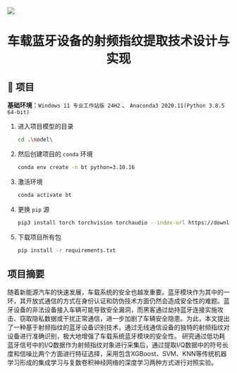 <img src="./README/CQU-EIE.svg">
<h1 align="center">车载蓝牙设备的射频指纹提取技术设计与实现</h1>

## 🎈 项目

**基础环境**：`Windows 11 专业工作站版 24H2` 、 `Anaconda3 2020.11(Python 3.8.5 64-bit)` 

1. 进入项目模型的目录

    ```bash
    cd .\model\
    ```

2. 然后创建项目的 `conda` 环境

    ```bash
    conda env create -n bt python=3.10.16
    ```

3. 激活环境

    ```bash
    conda activate bt
    ```

4. 更换 `pip` 源

    ```bash
    pip3 install torch torchvision torchaudio --index-url https://download.pytorch.org/whl/cu126
    ```

5. 下载项目所有包

    ```bash
    pip install -r requirements.txt
    ```

<!-- ## 项目结构流程

|序号|流程|对应文件|
|:-|:-|:-|
|1|数据采集|这个部分就用 GNU Radio + HackRF One实现的|
|2|特征提取|[`model/utility.py`](./model/utility.py) 核心处理函数<br> [`model/getFeature.ipynb`](./model/getFeature.ipynb) 特征提取<br> |
|3|特征选择|[`model/feature_selection.ipynb`](./model/feature_selection.ipynb) 选择最优特征|
|4|模型训练|**[`model/network.py`](./model/network.py) 复数卷积神经网络的网络结构**<br> [`model/complexCNN_snr.ipynb`](./model/complexCNN_snr.ipynb) 基于信噪比的复数CNN模型训练<br> [`model/complexCNN_sym.ipynb`](./model/complexCNN_sym.ipynb) 基于号长度的复数CNN模型训练<br> [`model/xgboost_snr.ipynb`](./model/xgboost_snr.ipynb) 基于信噪比的XGBoost模型训练<br> [`model/xgboost_sym.ipynb`](./model/xgboost_sym.ipynb) 基于符号长度的XGBoost模型训练<br> [`model/xgboost_alg_snr.ipynb`](./model/xgboost_alg_snr.ipynb) 改进的XGBoost模型训练（信噪比）<br> [`model/xgboost_alg_sym.ipynb`](./model/xgboost_alg_sym.ipynb) 改进的XGBoost模型训练（符号长度）<br> |
|5|模型评估|| -->

## 项目摘要

随着新能源汽车的快速发展，车载系统的安全也越发重要。蓝牙模块作为其中的一环，其开放式通信的方式在身份认证和防伪技术方面仍然会造成安全性的难题。蓝牙设备的非法设备接入车辆可能导致安全漏洞，而黑客通过劫持蓝牙连接实施攻击、窃取隐私数据或干扰正常通信，进一步加剧了车辆安全隐患。为此，本文提出了一种基于射频指纹的蓝牙设备识别技术，通过无线通信设备的独特的射频指纹对设备进行准确识别，极大地增强了车载系统蓝牙模块的安全性。
研究通过低功耗蓝牙信号中的I/Q数据作为射频指纹对象进行采集后，通过提取I/Q数据中的符号长度和信噪比两个方面进行特征选择，采用包含XGBoost、SVM、KNN等传统机器学习形成的集成学习与复数卷积神经网络的深度学习两种方式进行对照实验。
